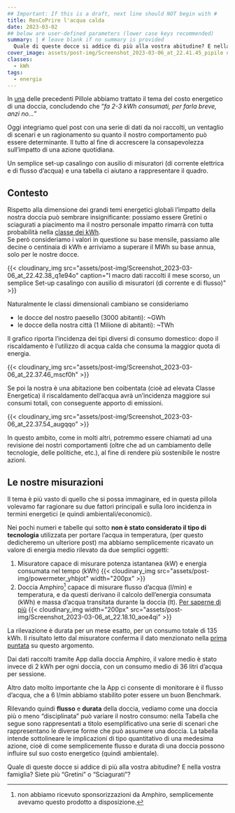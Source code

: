 ```yaml
---
## Important: If this is a draft, next line should NOT begin with #
title: ResCoPrire l'acqua calda
date: 2023-03-02
## below are user-defined parameters (lower case keys recommended)
summary: | # leave blank if no summary is provided
  Quale di queste docce si addice di più alla vostra abitudine? E nella vostra famiglia? Siete più “Gretini” o “Sciagurati”? Quali soluzioni tecnologiche possiamo utilizzare per limitare questo impatto?
cover_image: assets/post-img/Screenshot_2023-03-06_at_22.41.45_pipile # optional
classes:
  - kWh
tags:
  - energia
---
```


In [una](/articles/vado-a-farmi-una-doccia-calda.md) delle precedenti Pillole abbiamo trattato il tema del costo energetico di una doccia, concludendo che “*fa 2-3 kWh consumati, per farla breve, anzi no…*”

Oggi integriamo quel post con una serie di dati da noi raccolti, un ventaglio di scenari e un ragionamento su quanto il nostro comportamento può essere determinante. Il tutto al fine di accrescere la consapevolezza sull’impatto di una azione quotidiana.

Un semplice set-up casalingo con ausilio di misuratori (di corrente elettrica e di flusso d’acqua) e una tabella ci aiutano a rappresentare il quadro.

## Contesto

Rispetto alla dimensione dei grandi temi energetici globali l’impatto della nostra doccia può sembrare insignificante: possiamo essere Gretini o sciagurati a piacimento ma il nostro personale impatto rimarrà con tutta probabilità nella [classe dei kWh](/classes/kwh).  
Se però consideriamo i valori in questione su base mensile, passiamo alle decine o centinaia di kWh e arriviamo a superare il MWh su base annua, solo per le nostre docce.

{{< cloudinary_img src="assets/post-img/Screenshot_2023-03-06_at_22.42.38_q1e94o" caption="I macro dati raccolti il mese scorso, un semplice Set-up casalingo con ausilio di misuratori (di corrente e di flusso)" >}}

Naturalmente le classi dimensionali  cambiano se consideriamo

- le docce del nostro paesello (3000 abitanti): \~GWh
- le docce della nostra città  (1 Milione di abitanti): \~TWh

Il grafico riporta l’incidenza dei tipi diversi di consumo domestico: dopo il riscaldamento è l’utilizzo di acqua calda che consuma la maggior quota di energia.

{{< cloudinary_img src="assets/post-img/Screenshot_2023-03-06_at_22.37.46_mscf0h" >}}

Se poi la nostra è una abitazione ben coibentata (cioè ad elevata Classe Energetica) il riscaldamento dell’acqua avrà un’incidenza maggiore sui consumi totali, con conseguente apporto di emissioni.

{{< cloudinary_img src="assets/post-img/Screenshot_2023-03-06_at_22.37.54_augqqo" >}}

In questo ambito, come in molti altri, potremmo essere chiamati ad una revisione dei nostri comportamenti (oltre che ad un cambiamento delle tecnologie, delle politiche, etc.), al fine di rendere più sostenibile le nostre azioni.

## Le nostre misurazioni

Il tema è più vasto di quello che si possa immaginare, ed in questa pillola volevamo far ragionare su due fattori principali e sulla loro incidenza in termini energetici (e quindi ambientali/economici).

Nei pochi numeri e tabelle qui sotto **non è stato considerato il tipo di tecnologia** utilizzata per portare l’acqua in temperatura, (per questo dedicheremo un ulteriore post) ma abbiamo semplicemente ricavato un valore di energia medio rilevato da due semplici oggetti:

1. Misuratore capace di misurare potenza istantanea (kW) e energia consumata nel tempo (kWh)
{{< cloudinary_img src="assets/post-img/powermeter_yhbjot" width="200px" >}}
1. Doccia Amphiro[^1] capace di misurare flusso d’acqua (l/min) e temperatura, e da questi derivano il calcolo dell’energia consumata (kWh) e massa d’acqua transitata durante la doccia (lt). [Per saperne di pi&ugrave;](https://amphiro.com/en/how-it-works/studies)
{{< cloudinary_img width="200px" src="assets/post-img/Screenshot_2023-03-06_at_22.18.10_aoe4qi" >}}

La rilevazione è durata per un mese esatto, per un consumo totale di 135 kWh. Il risultato letto dal misuratore conferma il dato menzionato nella [prima puntata](/articles/vado-a-farmi-una-doccia-calda.md) su questo argomento.

Dai dati raccolti tramite App dalla doccia Amphiro, il valore medio è stato invece di 2 kWh per ogni doccia, con un consumo medio di 36 litri d’acqua per sessione.

Altro dato molto importante che la App ci consente di monitorare è il flusso d’acqua, che a 6 l/min abbiamo stabilito poter essere un buon Benchmark.

Rilevando quindi **flusso** e **durata** della doccia, vediamo come una doccia più o meno “disciplinata” può variare il nostro consumo: nella Tabella che segue sono rappresentati a titolo esemplificativo una serie di scenari che rappresentano le diverse forme che può assumere una doccia. La tabella intende sottolineare le implicazioni di tipo quantitativo di una medesima azione, cioè di come semplicemente flusso e durata di una doccia possono influire sul suo costo energetico (quindi ambientale).

Quale di queste docce si addice di più alla vostra abitudine? E nella vostra famiglia? Siete più “Gretini” o “Sciagurati”? 


[^1]: non abbiamo ricevuto sponsorizzazioni da Amphiro, semplicemente avevamo questo prodotto a disposizione.

<!--
  created 2023-03-02 12:02:04.749144 +0100 CET m=+0.104145001
-->